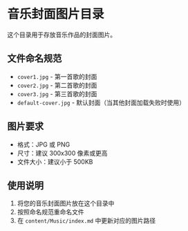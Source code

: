# 音乐封面图片目录

这个目录用于存放音乐作品的封面图片。

## 文件命名规范

- `cover1.jpg` - 第一首歌的封面
- `cover2.jpg` - 第二首歌的封面
- `cover3.jpg` - 第三首歌的封面
- `default-cover.jpg` - 默认封面（当其他封面加载失败时使用）

## 图片要求

- 格式：JPG 或 PNG
- 尺寸：建议 300x300 像素或更高
- 文件大小：建议小于 500KB

## 使用说明

1. 将您的音乐封面图片放在这个目录中
2. 按照命名规范重命名文件
3. 在 `content/Music/index.md` 中更新对应的图片路径
